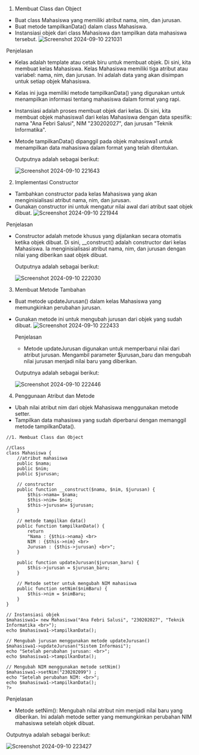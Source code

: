 1. Membuat Class dan Object
- Buat class Mahasiswa yang memiliki atribut nama, nim, dan jurusan.
- Buat metode tampilkanData() dalam class Mahasiswa.
- Instansiasi objek dari class Mahasiswa dan tampilkan data mahasiswa tersebut.
  ![Screenshot 2024-09-10 221031](https://github.com/user-attachments/assets/f86d1199-977c-48e5-a966-e34850aacac3)

Penjelasan
  * Kelas adalah template atau cetak biru untuk membuat objek. Di sini, kita membuat kelas Mahasiswa.
Kelas Mahasiswa memiliki tiga atribut atau variabel: nama, nim, dan jurusan. Ini adalah data yang akan disimpan untuk setiap objek Mahasiswa.
  * Kelas ini juga memiliki metode tampilkanData() yang digunakan untuk menampilkan informasi tentang mahasiswa dalam format yang rapi.
  * Instansiasi adalah proses membuat objek dari kelas. Di sini, kita membuat objek mahasiswa1 dari kelas Mahasiswa dengan data spesifik: nama "Ana Febri Salusi", NIM "230202027", dan jurusan "Teknik Informatika".
  * Metode tampilkanData() dipanggil pada objek mahasiswa1 untuk menampilkan data mahasiswa dalam format yang telah ditentukan.
    
    Outputnya adalah sebagai berikut:
    
    ![Screenshot 2024-09-10 221643](https://github.com/user-attachments/assets/e989781d-775c-41f4-954f-49e817ddda9b)
    
2. Implementasi Constructor
- Tambahkan constructor pada kelas Mahasiswa yang akan menginisialisasi
atribut nama, nim, dan jurusan.
- Gunakan constructor ini untuk mengatur nilai awal dari atribut saat objek dibuat.
    ![Screenshot 2024-09-10 221944](https://github.com/user-attachments/assets/48ddcfc0-393b-4e6b-9204-d95a97298f8a)

Penjelasan 
- Constructor adalah metode khusus yang dijalankan secara otomatis ketika objek dibuat.
Di sini, __construct() adalah constructor dari kelas Mahasiswa. Ia menginisialisasi atribut nama, nim, dan jurusan dengan nilai yang diberikan saat objek dibuat.

  Outputnya adalah sebagai berikut:
  
  ![Screenshot 2024-09-10 222030](https://github.com/user-attachments/assets/b3ebe016-dcfd-4457-8365-9202352f9526)

3. Membuat Metode Tambahan
- Buat metode updateJurusan() dalam kelas Mahasiswa yang memungkinkan
perubahan jurusan.
- Gunakan metode ini untuk mengubah jurusan dari objek yang sudah dibuat.
  ![Screenshot 2024-09-10 222433](https://github.com/user-attachments/assets/02e99435-e9a6-4a1a-b102-d04c06d8a7c2)

  Penjelasan
  - Metode updateJurusan digunakan untuk memperbarui nilai dari atribut jurusan.
Mengambil parameter $jurusan_baru dan mengubah nilai jurusan menjadi nilai baru yang diberikan.
    
  Outputnya adalah sebagai berikut:
  
  ![Screenshot 2024-09-10 222446](https://github.com/user-attachments/assets/b4de1531-6b09-42f7-8106-6c8259c6a215)

4. Penggunaan Atribut dan Metode
- Ubah nilai atribut nim dari objek Mahasiswa menggunakan metode setter.
- Tampilkan data mahasiswa yang sudah diperbarui dengan memanggil metode
tampilkanData().
``` <?php
//1. Membuat Class dan Object

//Class
class Mahasiswa {
    //atribut mahasiswa
    public $nama;
    public $nim;
    public $jurusan;

    // constructor
    public function __construct($nama, $nim, $jurusan) {
        $this->nama= $nama;
        $this->nim= $nim;
        $this->jurusan= $jurusan;
    }

    // metode tampilkan data()
    public function tampilkanData() {
        return 
        "Nama : {$this->nama} <br>
        NIM : {$this->nim} <br>
        Jurusan : {$this->jurusan} <br>";
    }

    public function updateJurusan($jurusan_baru) {
        $this->jurusan = $jurusan_baru;
    }

    // Metode setter untuk mengubah NIM mahasiswa
    public function setNim($nimBaru) {
        $this->nim = $nimBaru;
    }
}

// Instansiasi objek
$mahasiswa1= new Mahasiswa("Ana Febri Salusi", "230202027", "Teknik Informatika <br>");
echo $mahasiswa1->tampilkanData();

// Mengubah jurusan menggunakan metode updateJurusan()
$mahasiswa1->updateJurusan("Sistem Informasi");
echo "Setelah perubahan jurusan: <br>";
echo $mahasiswa1->tampilkanData();

// Mengubah NIM menggunakan metode setNim()
$mahasiswa1->setNim("230202099") ;
echo "Setelah perubahan NIM: <br>";
echo $mahasiswa1->tampilkanData();
?>
```
Penjelasan 
- Metode setNim():
Mengubah nilai atribut nim menjadi nilai baru yang diberikan.
Ini adalah metode setter yang memungkinkan perubahan NIM mahasiswa setelah objek dibuat.

Outputnya adalah sebagai berikut:

  ![Screenshot 2024-09-10 223427](https://github.com/user-attachments/assets/b004fdf8-231d-4020-9426-1df7fae32344)
